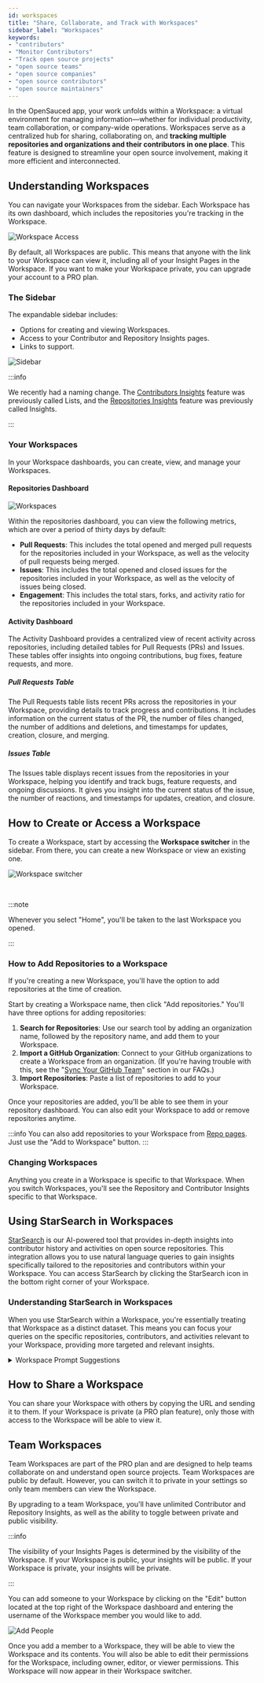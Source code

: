 ```yaml
---
id: workspaces
title: "Share, Collaborate, and Track with Workspaces"
sidebar_label: "Workspaces"
keywords: 
- "contributors" 
- "Monitor Contributors" 
- "Track open source projects" 
- "open source teams" 
- "open source companies" 
- "open source contributors" 
- "open source maintainers" 
---
```


In the OpenSauced app, your work unfolds within a Workspace: a virtual environment for managing information—whether for individual productivity, team collaboration, or company-wide operations. Workspaces serve as a centralized hub for sharing, collaborating on, and **tracking multiple repositories and organizations and their contributors in one place**. This feature is designed to streamline your open source involvement, making it more efficient and interconnected.

## Understanding Workspaces

You can navigate your Workspaces from the sidebar. Each Workspace has its own dashboard, which includes the repositories you're tracking in the Workspace.

![Workspace Access](../../static/img/workspace-access.png)

By default, all Workspaces are public. This means that anyone with the link to your Workspace can view it, including all of your Insight Pages in the Workspace. If you want to make your Workspace private, you can upgrade your account to a PRO plan.

### The Sidebar

The expandable sidebar includes:

- Options for creating and viewing Workspaces.
- Access to your Contributor and Repository Insights pages.
- Links to support.

![Sidebar](../../static/img/workspace-sidebar.png)

:::info

We recently had a naming change. The [Contributors Insights](contributor-insights.md) feature was previously called Lists, and the [Repositories Insights](./repo-insights.md) feature was previously called Insights.

:::

### Your Workspaces

In your Workspace dashboards, you can create, view, and manage your Workspaces.

#### Repositories Dashboard

![Workspaces](../../static/img/workspace.png)

Within the repositories dashboard, you can view the following metrics, which are over a period of thirty days by default:

- **Pull Requests**: This includes the total opened and merged pull requests for the repositories included in your Workspace, as well as the velocity of pull requests being merged.
- **Issues**: This includes the total opened and closed issues for the repositories included in your Workspace, as well as the velocity of issues being closed.
- **Engagement**: This includes the total stars, forks, and activity ratio for the repositories included in your Workspace.

#### Activity Dashboard

The Activity Dashboard provides a centralized view of recent activity across repositories, including detailed tables for Pull Requests (PRs) and Issues. These tables offer insights into ongoing contributions, bug fixes, feature requests, and more. 

##### Pull Requests Table

The Pull Requests table lists recent PRs across the repositories in your Workspace, providing details to track progress and contributions. It includes information on the current status of the PR, the number of files changed, the number of additions and deletions, and timestamps for updates, creation, closure, and merging.

##### Issues Table

The Issues table displays recent issues from the repositories in your Workspace, helping you identify and track bugs, feature requests, and ongoing discussions. It gives you insight into the current status of the issue, the number of reactions, and timestamps for updates, creation, and closure.

## How to Create or Access a Workspace

To create a Workspace, start by accessing the **Workspace switcher** in the sidebar. From there, you can create a new Workspace or view an existing one.

![Workspace switcher](../../static/img/workspace-switcher.png)

<br/>

:::note

Whenever you select "Home", you'll be taken to the last Workspace you opened.

:::

### How to Add Repositories to a Workspace

If you're creating a new Workspace, you'll have the option to add repositories at the time of creation.

Start by creating a Workspace name, then click "Add repositories." You'll have three options for adding repositories:

1. **Search for Repositories**: Use our search tool by adding an organization name, followed by the repository name, and add them to your Workspace.
2. **Import a GitHub Organization**: Connect to your GitHub organizations to create a Workspace from an organization. (If you're having trouble with this, see the "[Sync Your GitHub Team](../welcome/faqs.md#sync-your-github-team)" section in our FAQs.)
3. **Import Repositories**: Paste a list of repositories to add to your Workspace.

Once your repositories are added, you'll be able to see them in your repository dashboard. You can also edit your Workspace to add or remove repositories anytime.

:::info
You can also add repositories to your Workspace from [Repo pages](https://opensauced.pizza/docs/features/repo-pages/). Just use the "Add to Workspace" button.
:::

### Changing Workspaces

Anything you create in a Workspace is specific to that Workspace. When you switch Workspaces, you'll see the Repository and Contributor Insights specific to that Workspace.

## Using StarSearch in Workspaces

[StarSearch](https://opensauced.pizza/docs/features/star-search/) is our AI-powered tool that provides in-depth insights into contributor history and activities on open source repositories. This integration allows you to use natural language queries to gain insights specifically tailored to the repositories and contributors within your Workspace. You can access StarSearch by clicking the StarSearch icon in the bottom right corner of your Workspace.

### Understanding StarSearch in Workspaces

When you use StarSearch within a Workspace, you're essentially treating that Workspace as a distinct dataset. This means you can focus your queries on the specific repositories, contributors, and activities relevant to your Workspace, providing more targeted and relevant insights.

<details>
  <summary>Workspace Prompt Suggestions</summary>
- What are the types of pull requests @contributor has worked on? 
- Who is writing issues in these repositories?
- Who commits directly to the main branch?
- Who are my top pull request contributors?
</details>


## How to Share a Workspace

You can share your Workspace with others by copying the URL and sending it to them. If your Workspace is private (a PRO plan feature), only those with access to the Workspace will be able to view it.

## Team Workspaces

Team Workspaces are part of the PRO plan and are designed to help teams collaborate on and understand open source projects. Team Workspaces are public by default. However, you can switch it to private in your settings so only team members can view the Workspace.

By upgrading to a team Workspace, you'll have unlimited Contributor and Repository Insights, as well as the ability to toggle between private and public visibility. 

:::info

The visibility of your Insights Pages is determined by the visibility of the Workspace. If your Workspace is public, your insights will be public. If your Workspace is private, your insights will be private.

:::

You can add someone to your Workspace by clicking on the "Edit" button located at the top right of the Workspace dashboard and entering the username of the Workspace member you would like to add.

![Add People](../../static/img/add-to-workspace.png)

Once you add a member to a Workspace, they will be able to view the Workspace and its contents. You will also be able to edit their permissions for the Workspace, including owner, editor, or viewer permissions. This Workspace will now appear in their Workspace switcher.
